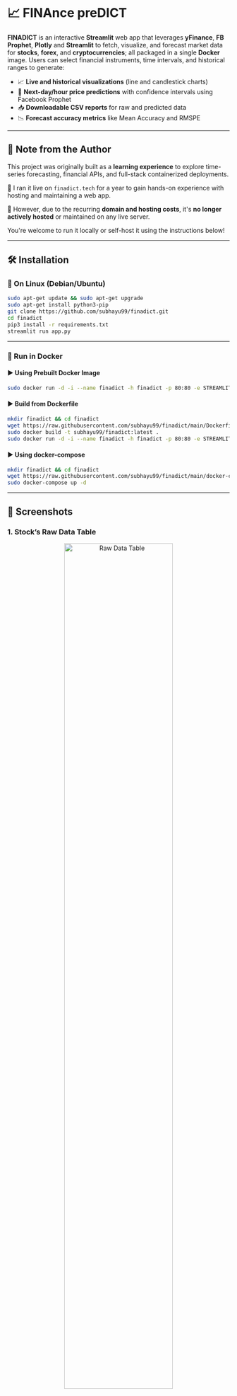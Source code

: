 # 📈 FINAnce preDICT

**FINADICT** is an interactive **Streamlit** web app that leverages **yFinance**, **FB Prophet**, **Plotly** and **Streamlit** to fetch, visualize, and forecast market data for **stocks**, **forex**, and **cryptocurrencies**; all packaged in a single **Docker** image. Users can select financial instruments, time intervals, and historical ranges to generate:

* 📈 **Live and historical visualizations** (line and candlestick charts)
* 🔮 **Next-day/hour price predictions** with confidence intervals using Facebook Prophet
* 📥 **Downloadable CSV reports** for raw and predicted data
* 📉 **Forecast accuracy metrics** like Mean Accuracy and RMSPE

---

## 🚧 Note from the Author

This project was originally built as a **learning experience** to explore time-series forecasting, financial APIs, and full-stack containerized deployments.

🧠 I ran it live on `finadict.tech` for a year to gain hands-on experience with hosting and maintaining a web app.

💸 However, due to the recurring **domain and hosting costs**, it's **no longer actively hosted** or maintained on any live server.

You're welcome to run it locally or self-host it using the instructions below!

---

## 🛠 Installation

### 🐧 On Linux (Debian/Ubuntu)

```bash
sudo apt-get update && sudo apt-get upgrade
sudo apt-get install python3-pip
git clone https://github.com/subhayu99/finadict.git
cd finadict
pip3 install -r requirements.txt
streamlit run app.py
````

---

### 🐳 Run in Docker

#### ▶ Using Prebuilt Docker Image

```bash
sudo docker run -d -i --name finadict -h finadict -p 80:80 -e STREAMLIT_SERVER_PORT=80 subhayu99/finadict:latest
```

#### ▶ Build from Dockerfile

```bash
mkdir finadict && cd finadict
wget https://raw.githubusercontent.com/subhayu99/finadict/main/Dockerfile
sudo docker build -t subhayu99/finadict:latest .
sudo docker run -d -i --name finadict -h finadict -p 80:80 -e STREAMLIT_SERVER_PORT=80 subhayu99/finadict:latest
```

#### ▶ Using docker-compose

```bash
mkdir finadict && cd finadict
wget https://raw.githubusercontent.com/subhayu99/finadict/main/docker-compose.yaml
sudo docker-compose up -d
```

---

## 📸 Screenshots

### 1. Stock’s Raw Data Table

<p align="center"><img src="Screenshot/1.png" alt="Raw Data Table" width="70%"/></p>

### 2. Historical Price Graph

<p align="center"><img src="Screenshot/2.png" alt="Raw Data Graph" width="70%"/></p>

### 3. Forecasted Prices

<p align="center"><img src="Screenshot/3.png" alt="Forecast Table" width="70%"/></p>

### 4. Forecast Plot

<p align="center"><img src="Screenshot/4.png" alt="Forecast Plot" width="70%"/></p>

---

## 👨‍💻 Contributors

Thanks to all the contributors who made this project possible!

🔗 See [Contributors.md](https://github.com/subhayu99/finadict/blob/master/Contributors.md) for more info.
📊 GitHub Contributions: [Graph](https://github.com/subhayu99/finadict/graphs/contributors)

---

> 💡 Built with ❤️ out of curiosity, to learn and experiment with real-world finance data.
